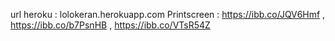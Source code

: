 url heroku : lolokeran.herokuapp.com
Printscreen : https://ibb.co/JQV6Hmf , https://ibb.co/b7PsnHB , https://ibb.co/VTsR54Z